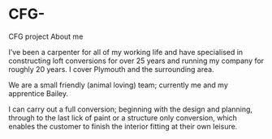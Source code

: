 # CFG-
CFG project
About me

I’ve been a carpenter for all of my working life and have specialised in constructing loft conversions for over 25 years and running my company for roughly 20 years. I cover Plymouth and the surrounding area.

We are a small friendly (animal loving) team; currently me and my apprentice Bailey. 

I can carry out a full conversion; beginning with the design and planning, through to the last lick of paint or a structure only conversion, which enables the customer to finish the interior fitting at their own leisure.
